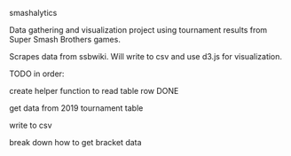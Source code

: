 smashalytics

Data gathering and visualization project using tournament results from Super Smash Brothers games.

Scrapes data from ssbwiki. Will write to csv and use d3.js for visualization.

TODO in order:

  create helper function to read table row DONE

  get data from 2019 tournament table

  write to csv

  break down how to get bracket data
